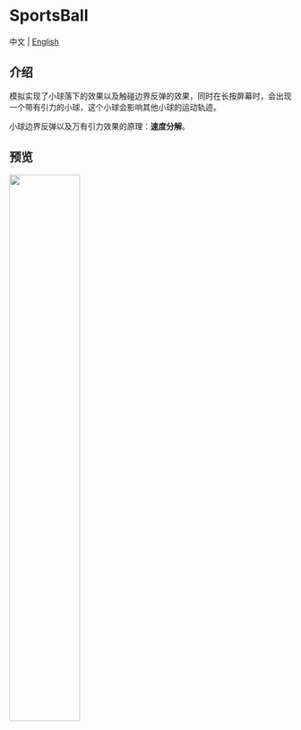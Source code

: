 # SportsBall

中文 | [English](README.en.md)

## 介绍

模拟实现了小球落下的效果以及触碰边界反弹的效果，同时在长按屏幕时，会出现一个带有引力的小球，这个小球会影响其他小球的运动轨迹。

小球边界反弹以及万有引力效果的原理：**速度分解**。


## 预览

<img src="doc/video.gif" width="50%">

